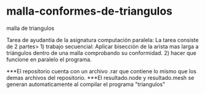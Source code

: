# malla-conformes-de-triangulos


malla de triangulos

Tarea de ayudantía de la asignatura computación paralela:
 La tarea consiste de 2 partes>
                 1) trabajo secuencial: Aplicar bisección de la arista mas larga a triángulos dentro de una malla comprobando su conformidad.
                 2) hacer que funcione en paralelo el programa.
                 
***El repositorio cuenta con un archivo .rar que contiene lo mismo que los demas archivos del repositorio.
***El resultado.node y resultado.mesh se generan automaticamente al compilar el programa "triangulos"
